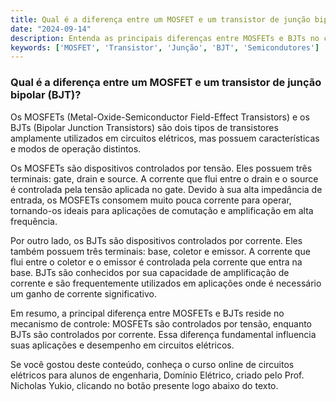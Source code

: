 ```yaml
---
title: Qual é a diferença entre um MOSFET e um transistor de junção bipolar (BJT)?
date: "2024-09-14"
description: Entenda as principais diferenças entre MOSFETs e BJTs no contexto de semicondutores.
keywords: ['MOSFET', 'Transistor', 'Junção', 'BJT', 'Semicondutores']
---
```


### Qual é a diferença entre um MOSFET e um transistor de junção bipolar (BJT)?

Os MOSFETs (Metal-Oxide-Semiconductor Field-Effect Transistors) e os BJTs (Bipolar Junction Transistors) são dois tipos de transistores amplamente utilizados em circuitos elétricos, mas possuem características e modos de operação distintos.

Os MOSFETs são dispositivos controlados por tensão. Eles possuem três terminais: gate, drain e source. A corrente que flui entre o drain e o source é controlada pela tensão aplicada no gate. Devido à sua alta impedância de entrada, os MOSFETs consomem muito pouca corrente para operar, tornando-os ideais para aplicações de comutação e amplificação em alta frequência.

Por outro lado, os BJTs são dispositivos controlados por corrente. Eles também possuem três terminais: base, coletor e emissor. A corrente que flui entre o coletor e o emissor é controlada pela corrente que entra na base. BJTs são conhecidos por sua capacidade de amplificação de corrente e são frequentemente utilizados em aplicações onde é necessário um ganho de corrente significativo.

Em resumo, a principal diferença entre MOSFETs e BJTs reside no mecanismo de controle: MOSFETs são controlados por tensão, enquanto BJTs são controlados por corrente. Essa diferença fundamental influencia suas aplicações e desempenho em circuitos elétricos.

Se você gostou deste conteúdo, conheça o curso online de circuitos elétricos para alunos de engenharia, Domínio Elétrico, criado pelo Prof. Nicholas Yukio, clicando no botão presente logo abaixo do texto.